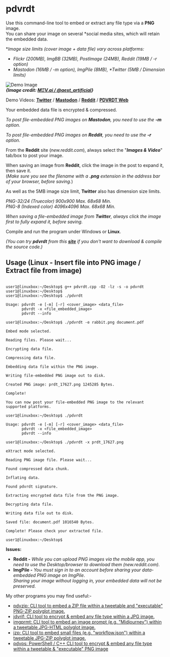 # pdvrdt
Use this command-line tool to embed or extract any file type via a **PNG** image.  
You can share your image on several *social media sites, which will retain the embedded data. 

**Image size limits (cover image + data file) vary across platforms:*

* *Flickr (200MB), ImgBB (32MB), PostImage (24MB), Reddit (19MB / -r option)*
* *Mastodon (16MB / -m option), ImgPile (8MB), \*Twitter (5MB / Dimension limits)*

![Demo Image](https://github.com/CleasbyCode/pdvrdt/blob/main/demo_image/pdv_13421_img.png)  
***{Image credit: [MΞV.ai / @aest_artificial](https://twitter.com/aest_artificial)}***  

Demo Videos: [**Twitter**](https://youtu.be/wSkP7LU7woQ) / [**Mastodon**](https://youtu.be/2giS6rP8dvI) / [**Reddit**](https://youtu.be/7-ZbXv8NqA0) / [**PDVRDT Web**](https://youtu.be/vmR9mZbxBBQ)

Your embedded data file is encrypted & compressed.

*To post file-embedded PNG images on **Mastodon**, you need to use the **-m** option.*  

*To post file-embedded PNG images on **Reddit**, you need to use the **-r** option.*  

From the **Reddit** site (*new.reddit.com*), always select the "***Images & Video***" tab/box to post your image.

When saving an image from **Reddit**, click the image in the post to expand it, then save it.  
(*Make sure you see the filename with a **.png** extension in the address bar of your browser, before saving.*)

As well as the 5MB image size limit, **Twitter** also has dimension size limits.  

*PNG-32/24 (Truecolor) 900x900 Max. 68x68 Min.*  
*PNG-8 (Indexed color) 4096x4096 Max. 68x68 Min.*  

*When saving a file-embedded image from **Twitter**, always click the image first to fully expand it, before saving.*  

Compile and run the program under Windows or **Linux**.  

*(You can try **pdvrdt** from this [**site**](https://cleasbycode.co.uk/pdvrdt/index/) if you don't want to download & compile the source code.)*

## Usage (Linux - Insert file into PNG image / Extract file from image)

```console

user1@linuxbox:~/Desktop$ g++ pdvrdt.cpp -O2 -lz -s -o pdvrdt
user1@linuxbox:~/Desktop$
user1@linuxbox:~/Desktop$ ./pdvrdt 

Usage: pdvrdt -e [-m] [-r] <cover_image> <data_file>  
       pdvrdt -x <file_embedded_image>  
       pdvrdt --info

user1@linuxbox:~/Desktop$ ./pdvrdt -e rabbit.png document.pdf
  
Embed mode selected.

Reading files. Please wait...

Encrypting data file.

Compressing data file.

Embedding data file within the PNG image.

Writing file-embedded PNG image out to disk.

Created PNG image: prdt_17627.png 1245285 Bytes.

Complete!

You can now post your file-embedded PNG image to the relevant supported platforms.

user1@linuxbox:~/Desktop$ ./pdvrdt

Usage: pdvrdt -e [-m] [-r] <cover_image> <data_file>  
       pdvrdt -x <file_embedded_image>  
       pdvrdt --info
        
user1@linuxbox:~/Desktop$ ./pdvrdt -x prdt_17627.png

eXtract mode selected.

Reading PNG image file. Please wait...

Found compressed data chunk.

Inflating data.

Found pdvrdt signature.

Extracting encrypted data file from the PNG image.

Decrypting data file.

Writing data file out to disk.

Saved file: document.pdf 1016540 Bytes.

Complete! Please check your extracted file.
  
user1@linuxbox:~/Desktop$ 

```

**Issues:**
* **Reddit -** *While you can upload PNG images via the mobile app, you need to use the Desktop/browser to download them (new.reddit.com).*
* **ImgPile -** *You must sign in to an account before sharing your data-embedded PNG image on ImgPile*.  
		*Sharing your image without logging in, your embedded data will not be preserved.*

 My other programs you may find useful:-
 
* [pdvzip: CLI tool to embed a ZIP file within a tweetable and "executable" PNG-ZIP polyglot image.](https://github.com/CleasbyCode/pdvzip)
* [jdvrif: CLI tool to encrypt & embed any file type within a JPG image.](https://github.com/CleasbyCode/jdvrif)
* [imgprmt: CLI tool to embed an image prompt (e.g. "Midjourney") within a tweetable JPG-HTML polyglot image.](https://github.com/CleasbyCode/imgprmt)
* [jzp: CLI tool to embed small files (e.g. "workflow.json") within a tweetable JPG-ZIP polyglot image.](https://github.com/CleasbyCode/jzp)  
* [pdvps: PowerShell / C++ CLI tool to encrypt & embed any file type within a tweetable & "executable" PNG image](https://github.com/CleasbyCode/pdvps)

##
